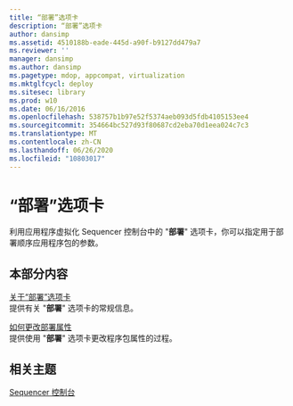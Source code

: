 ```yaml
---
title: “部署”选项卡
description: “部署”选项卡
author: dansimp
ms.assetid: 4510188b-eade-445d-a90f-b9127dd479a7
ms.reviewer: ''
manager: dansimp
ms.author: dansimp
ms.pagetype: mdop, appcompat, virtualization
ms.mktglfcycl: deploy
ms.sitesec: library
ms.prod: w10
ms.date: 06/16/2016
ms.openlocfilehash: 538757b1b97e52f5374aeb093d5fdb4105153ee4
ms.sourcegitcommit: 354664bc527d93f80687cd2eba70d1eea024c7c3
ms.translationtype: MT
ms.contentlocale: zh-CN
ms.lasthandoff: 06/26/2020
ms.locfileid: "10803017"
---
```

# “部署”选项卡


利用应用程序虚拟化 Sequencer 控制台中的 "**部署**" 选项卡，你可以指定用于部署顺序应用程序包的参数。

## 本部分内容


<a href="" id="about-the-deployment-tab"></a>[关于“部署”选项卡](about-the-deployment-tab.md)  
提供有关 "**部署**" 选项卡的常规信息。

<a href="" id="how-to-change-deployment-properties"></a>[如何更改部署属性](how-to-change-deployment-properties.md)  
提供使用 "**部署**" 选项卡更改程序包属性的过程。

## 相关主题


[Sequencer 控制台](sequencer-console.md)

 

 





